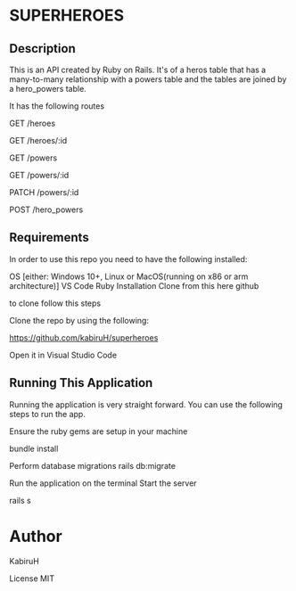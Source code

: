 # SUPERHEROES

## Description
This is an API created by Ruby on Rails. It's of a heros table that has a many-to-many relationship with a powers table and the tables are joined by a hero_powers table.

It has the following routes

   GET /heroes

   GET /heroes/:id

   GET /powers

   GET /powers/:id

   PATCH /powers/:id

   POST /hero_powers

    
## Requirements
In order to use this repo you need to have the following installed:

OS [either: Windows 10+, Linux or MacOS(running on x86 or arm architecture)]
VS Code
Ruby
Installation
Clone from this here github

to clone follow this steps

Clone the repo by using the following:

   https://github.com/kabiruH/superheroes

Open it in Visual Studio Code

## Running This Application

Running the application is very straight forward. You can use the following steps to run the app.

Ensure the ruby gems are setup in your machine

bundle install

Perform database migrations
rails db:migrate

Run the application on the terminal
Start the server

  rails s      

# Author
KabiruH

License
MIT
